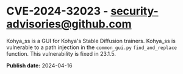 # CVE-2024-32023 - security-advisories@github.com

Kohya_ss is a GUI for Kohya's Stable Diffusion trainers. Kohya_ss is vulnerable to a path injection in the `common_gui.py` `find_and_replace` function. This vulnerability is fixed in 23.1.5.

**Publish date:** 2024-04-16

